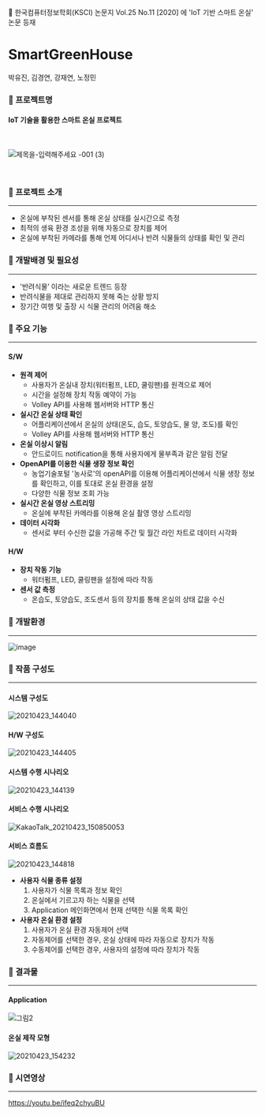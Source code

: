 :pencil: 한국컴퓨터정보학회(KSCI) 논문지 Vol.25 No.11 [2020] 에 'IoT 기반 스마트 온실' 논문 등재

# SmartGreenHouse
박유진, 김경연, 강재연, 노정민

### 🌱 프로젝트명
#### IoT 기술을 활용한 스마트 온실 프로젝트

<br>

![제목을-입력해주세요 -001 (3)](https://user-images.githubusercontent.com/57751515/120924994-63f05b80-c711-11eb-90bc-f2ca0aada11c.png)

<br>

### :mag_right: 프로젝트 소개
--------------------------------------
- 온실에 부착된 센서를 통해 온실 상태를 실시간으로 측정
- 최적의 생육 환경 조성을 위해 자동으로 장치를 제어
- 온실에 부착된 카메라를 통해 언제 어디서나 반려 식물들의 상태를 확인 및 관리

### :mag_right: 개발배경 및 필요성
--------------------------------------
- '반려식물’ 이라는 새로운 트렌드 등장
- 반려식물을 제대로 관리하지 못해 죽는 상황 방지
- 장기간 여행 및 출장 시 식물 관리의 어려움 해소

### :mag_right: 주요 기능
--------------------------------------
#### S/W
- **원격 제어**
    - 사용자가 온실내 장치(워터펌프, LED, 쿨링팬)를 원격으로 제어
    - 시간을 설정해 장치 작동 예약이 가능
    - Volley API를 사용해 웹서버와 HTTP 통신
- **실시간 온실 상태 확인**
    - 어플리케이션에서 온실의 상태(온도, 습도, 토양습도, 물 양, 조도)를 확인
    - Volley API를 사용해 웹서버와 HTTP 통신
- **온실 이상시 알림**
    - 안드로이드 notification을 통해 사용자에게 물부족과 같은 알림 전달
- **OpenAPI를 이용한 식물 생장 정보 확인**
    - 농업기술포털 '농사로'의 openAPI를 이용해 어플리케이션에서 식물 생장 정보를 확인하고, 이를 토대로 온실 환경을 설정
    - 다양한 식물 정보 조회 가능
- **실시간 온실 영상 스트리밍**
    - 온실에 부착된 카메라를 이용해 온실 촬영 영상 스트리밍
- **데이터 시각화**
    - 센서로 부터 수신한 값을 가공해 주간 및 월간 라인 차트로 데이터 시각화
#### H/W
- **장치 작동 기능**
    - 워터펌프, LED, 쿨링팬을 설정에 따라 작동
- **센서 값 측정**
    - 온습도, 토양습도, 조도센서 등의 장치를 통해 온실의 상태 값을 수신
### :mag_right: 개발환경
--------------------------------------
![image](https://user-images.githubusercontent.com/57751515/118391865-6d862680-b671-11eb-96ca-46a1fc4def1c.png)
### :mag_right: 작품 구성도
--------------------------------------
#### 시스템 구성도
![20210423_144040](https://user-images.githubusercontent.com/57751515/115824105-68530480-a442-11eb-969a-9987b1afc717.png)
#### H/W 구성도
![20210423_144405](https://user-images.githubusercontent.com/57751515/115824134-756ff380-a442-11eb-9aac-aeae8548d3e8.png)
#### 시스템 수행 시나리오
![20210423_144139](https://user-images.githubusercontent.com/57751515/115824278-a8b28280-a442-11eb-9a60-0d17207ff7a3.png)
#### 서비스 수행 시나리오
![KakaoTalk_20210423_150850053](https://user-images.githubusercontent.com/57751515/115826500-fbda0480-a445-11eb-87a7-9d461e9db0fe.png)
#### 서비스 흐름도
![20210423_144818](https://user-images.githubusercontent.com/57751515/115826074-532ba500-a445-11eb-9a30-adde867fd40a.png)
- **사용자 식물 종류 설정**
    1. 사용자가 식물 목록과 정보 확인
    2. 온실에서 기르고자 하는 식물을 선택
    3. Application 메인화면에서 현재 선택한 식물 목록 확인
- **사용자 온실 환경 설정**
    1. 사용자가 온실 환경 자동제어 선택
    2. 자동제어를 선택한 경우, 온실 상태에 따라 자동으로 장치가 작동
    3. 수동제어를 선택한 경우, 사용자의 설정에 따라 장치가 작동
### :mag_right: 결과물
--------------------------------------
#### Application
![그림2](https://user-images.githubusercontent.com/57751515/115829803-5d9c6d80-a44a-11eb-87f4-78b7fb450aa9.png)
#### 온실 제작 모형
![20210423_154232](https://user-images.githubusercontent.com/57751515/115829926-8c1a4880-a44a-11eb-95f8-671851ea8400.png)
### :mag_right: 시연영상
--------------------------------------
https://youtu.be/ifeq2chyuBU
